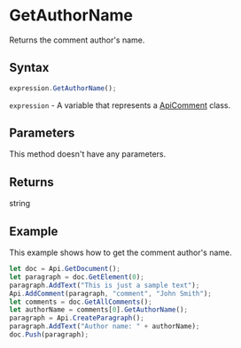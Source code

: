# GetAuthorName

Returns the comment author's name.

## Syntax

```javascript
expression.GetAuthorName();
```

`expression` - A variable that represents a [ApiComment](../ApiComment.md) class.

## Parameters

This method doesn't have any parameters.

## Returns

string

## Example

This example shows how to get the comment author's name.

```javascript editor-
let doc = Api.GetDocument();
let paragraph = doc.GetElement(0);
paragraph.AddText("This is just a sample text");
Api.AddComment(paragraph, "comment", "John Smith");
let comments = doc.GetAllComments();
let authorName = comments[0].GetAuthorName();
paragraph = Api.CreateParagraph();
paragraph.AddText("Author name: " + authorName);
doc.Push(paragraph);
```
